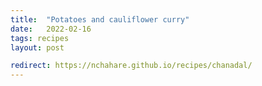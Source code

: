 ```yaml
---
title:  "Potatoes and cauliflower curry"
date:   2022-02-16
tags: recipes
layout: post

redirect: https://nchahare.github.io/recipes/chanadal/
---
```

